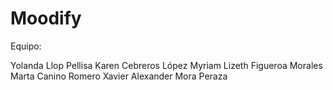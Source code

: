 # Moodify

Equipo: 

Yolanda Llop Pellisa
Karen Cebreros López
Myriam Lizeth Figueroa Morales
Marta Canino Romero
Xavier Alexander Mora Peraza
